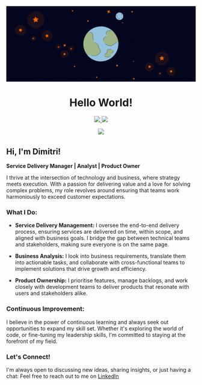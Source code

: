 <div align="center">
  <img src="https://raw.githubusercontent.com/DimitriGeers/DimitriGeers/master/gifs/banner-dimitri-geers.gif" align="middle">
  <h1>Hello World!</h1>
</div>



<p align="center">

<!-- Streak -->
  <a href="https://git.io/streak-stats">
    <img src="https://streak-stats.demolab.com?user=DimitriGeers&theme=elegant&border_radius=4.5&date_format=j%20M%5B%20Y%5D&mode=weekly&card_width=450&card_height=100"/>
  </a>

<!-- Activity Graph -->
  <a href="https://git.io/streak-stats">
    <img height=250 src="https://github-readme-activity-graph.vercel.app/graph?username=DimitriGeers&border_radius=0&custom_title=Activity%20Graph&hide_title=false&bg_color=03071e&color=81A1C1&line=e75d05&point=c96702&area_color=D8DEE9&title_color=f7d6b6&"/>
  </a> 
</p> 



<!-- Visitors badge -->
<p align="center">
  <a href="https://visitorbadge.io/status?path=https%3A%2F%2Fgithub.com%2FDimitriGeers">
    <img src="https://api.visitorbadge.io/api/visitors?path=https%3A%2F%2Fgithub.com%2FDimitriGeers&label=visitors&labelColor=%2303071e&countColor=%23e75d05&style=plastic" />
  </a>
</p>



## Hi, I'm Dimitri!
**Service Delivery Manager | Analyst | Product Owner**

I thrive at the intersection of technology and business, where strategy meets execution. With a passion for delivering value and a love for solving complex problems, my role revolves around ensuring that teams work harmoniously to exceed customer expectations.


### What I Do:

- **Service Delivery Management:** I oversee the end-to-end delivery process, ensuring services are delivered on time, within scope, and aligned with business goals. I bridge the gap between technical teams and stakeholders, making sure everyone is on the same page.

- **Business Analysis:** I look into business requirements, translate them into actionable tasks, and collaborate with cross-functional teams to implement solutions that drive growth and efficiency.

- **Product Ownership:** I prioritise features, manage backlogs, and work closely with development teams to deliver products that resonate with users and stakeholders alike.


### Continuous Improvement:

I believe in the power of continuous learning and always seek out opportunities to expand my skill set. Whether it's exploring the world of code, or fine-tuning my leadership skills, I'm committed to staying at the forefront of my field.



### Let's Connect!

I'm always open to discussing new ideas, sharing insights, or just having a chat: Feel free to reach out to me on [LinkedIn](https://www.linkedin.com/in/dimitrigeers/) 